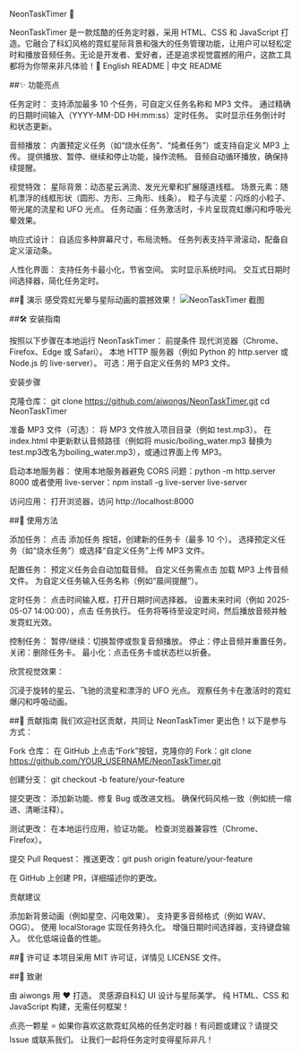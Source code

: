 NeonTaskTimer 🚀

NeonTaskTimer 是一款炫酷的任务定时器，采用 HTML、CSS 和 JavaScript 打造。它融合了科幻风格的霓虹星际背景和强大的任务管理功能，让用户可以轻松定时和播放音频任务。无论是开发者、爱好者，还是追求视觉震撼的用户，这款工具都将为你带来非凡体验！🌌
English README | 中文 README

##✨ 功能亮点

任务定时：
支持添加最多 10 个任务，可自定义任务名称和 MP3 文件。
通过精确的日期时间输入（YYYY-MM-DD HH:mm:ss）定时任务。
实时显示任务倒计时和状态更新。

音频播放：
内置预定义任务（如“烧水任务”、“炖煮任务”）或支持自定义 MP3 上传。
提供播放、暂停、继续和停止功能，操作流畅。
音频自动循环播放，确保持续提醒。

视觉特效：
星际背景：动态星云涡流、发光光晕和扩展隧道线框。
场景元素：随机漂浮的线框形状（圆形、方形、三角形、线条）。
粒子与流星：闪烁的小粒子、带光尾的流星和 UFO 光点。
任务动画：任务激活时，卡片呈现霓虹爆闪和呼吸光晕效果。

响应式设计：
自适应多种屏幕尺寸，布局流畅。
任务列表支持平滑滚动，配备自定义滚动条。

人性化界面：
支持任务卡最小化，节省空间。
实时显示系统时间。
交互式日期时间选择器，简化任务定时。

##🎥 演示
感受霓虹光晕与星际动画的震撼效果！
![NeonTaskTimer 截图](https://github.com/aiwongs/NeonTaskTimer/main/pics/20250507202447.png)

##🛠️ 安装指南

按照以下步骤在本地运行 NeonTaskTimer：
前提条件
现代浏览器（Chrome、Firefox、Edge 或 Safari）。
本地 HTTP 服务器（例如 Python 的 http.server 或 Node.js 的 live-server）。
可选：用于自定义任务的 MP3 文件。

安装步骤

克隆仓库：
git clone https://github.com/aiwongs/NeonTaskTimer.git
cd NeonTaskTimer

准备 MP3 文件（可选）：
将 MP3 文件放入项目目录（例如 test.mp3）。
在 index.html 中更新默认音频路径（例如将 music/boiling_water.mp3 替换为 test.mp3改名为boiling_water.mp3），或通过界面上传 MP3。

启动本地服务器：
使用本地服务器避免 CORS 问题：python -m http.server 8000
或者使用 live-server：npm install -g live-server
live-server

访问应用：
打开浏览器，访问 http://localhost:8000

##🚀 使用方法

添加任务：
点击 添加任务 按钮，创建新的任务卡（最多 10 个）。
选择预定义任务（如“烧水任务”）或选择“自定义任务”上传 MP3 文件。

配置任务：
预定义任务会自动加载音频。
自定义任务需点击 加载 MP3 上传音频文件。
为自定义任务输入任务名称（例如“晨间提醒”）。

定时任务：
点击时间输入框，打开日期时间选择器。
设置未来时间（例如 2025-05-07 14:00:00），点击 任务执行。
任务将等待至设定时间，然后播放音频并触发霓虹光效。

控制任务：
暂停/继续：切换暂停或恢复音频播放。
停止：停止音频并重置任务。
关闭：删除任务卡。
最小化：点击任务卡或状态栏以折叠。

欣赏视觉效果：

沉浸于旋转的星云、飞驰的流星和漂浮的 UFO 光点。
观察任务卡在激活时的霓虹爆闪和呼吸动画。

##🤝 贡献指南
我们欢迎社区贡献，共同让 NeonTaskTimer 更出色！以下是参与方式：

Fork 仓库：
在 GitHub 上点击“Fork”按钮，克隆你的 Fork：git clone https://github.com/YOUR_USERNAME/NeonTaskTimer.git

创建分支：
git checkout -b feature/your-feature

提交更改：
添加新功能、修复 Bug 或改进文档。
确保代码风格一致（例如统一缩进、清晰注释）。

测试更改：
在本地运行应用，验证功能。
检查浏览器兼容性（Chrome、Firefox）。

提交 Pull Request：
推送更改：git push origin feature/your-feature

在 GitHub 上创建 PR，详细描述你的更改。

贡献建议

添加新背景动画（例如星空、闪电效果）。
支持更多音频格式（例如 WAV、OGG）。
使用 localStorage 实现任务持久化。
增强日期时间选择器，支持键盘输入。
优化低端设备的性能。

##📜 许可证
本项目采用 MIT 许可证，详情见 LICENSE 文件。

##🌟 致谢

由 aiwongs 用 ❤️ 打造。
灵感源自科幻 UI 设计与星际美学。
纯 HTML、CSS 和 JavaScript 构建，无需任何框架！

点亮一颗星 ⭐ 如果你喜欢这款霓虹风格的任务定时器！有问题或建议？请提交 Issue 或联系我们。
让我们一起将任务定时变得星际非凡！

